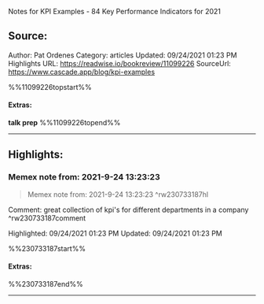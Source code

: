 Notes for KPI Examples - 84 Key Performance Indicators for 2021

## Source:
Author: Pat Ordenes
Category: articles
Updated: 09/24/2021 01:23 PM
Highlights URL: https://readwise.io/bookreview/11099226
SourceUrl: https://www.cascade.app/blog/kpi-examples

%%11099226topstart%%
#### Extras:
**talk prep** 
%%11099226topend%%


 
-----
 ## Highlights:

### Memex note from: 2021-9-24 13:23:23
>Memex note from: 2021-9-24 13:23:23 ^rw230733187hl

Comment: great collection of kpi&#39;s for different departments in a company ^rw230733187comment

Highlighted: 09/24/2021 01:23 PM
Updated: 09/24/2021 01:23 PM

%%230733187start%%
#### Extras:

%%230733187end%%



------

